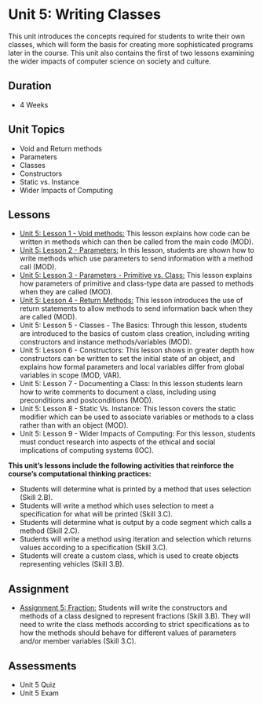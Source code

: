 # Unit 5: Writing Classes
This unit introduces the concepts required for students to write their own classes, which will form the basis for creating more sophisticated programs later in the course. This unit also contains the first of two lessons examining the wider impacts of computer science on society and culture.

## Duration
 * 4 Weeks
 
## Unit Topics
 * Void and Return methods
 * Parameters
 * Classes
 * Constructors
 * Static vs. Instance
 * Wider Impacts of Computing
## Lessons
 * [Unit 5: Lesson 1 - Void methods:](https://github.com/mapoztate/apcsa2020/tree/master/unit5/lesson1) This lesson explains how code can be written in methods which can then be called from the main code (MOD).
 * [Unit 5: Lesson 2 - Parameters:](https://github.com/mapoztate/apcsa2020/tree/master/unit5/lesson2) In this lesson, students are shown how to write methods which use parameters to send information with a method call (MOD).
 * [Unit 5: Lesson 3 - Parameters - Primitive vs. Class:](https://github.com/mapoztate/apcsa2020/tree/master/unit5/lesson3) This lesson explains how parameters of primitive and class-type data are passed to methods when they are called (MOD).
 * [Unit 5: Lesson 4 - Return Methods:](https://github.com/mapoztate/apcsa2020/tree/master/unit5/lesson4) This lesson introduces the use of return statements to allow methods to send information back when they are called (MOD).
 * Unit 5: Lesson 5 - Classes - The Basics: Through this lesson, students are introduced to the basics of custom class creation, including writing constructors and instance methods/variables (MOD).
 * Unit 5: Lesson 6 - Constructors: This lesson shows in greater depth how constructors can be written to set the initial state of an object, and explains how formal parameters and local variables differ from global variables in scope (MOD, VAR).
 * Unit 5: Lesson 7 - Documenting a Class: In this lesson students learn how to write comments to document a class, including using preconditions and postconditions (MOD).
 * Unit 5: Lesson 8 - Static Vs. Instance: This lesson covers the static modifier which can be used to associate variables or methods to a class rather than with an object (MOD).
 * Unit 5: Lesson 9 - Wider Impacts of Computing: For this lesson, students must conduct research into aspects of the ethical and social implications of computing systems (IOC).

**This unit’s lessons include the following activities that reinforce the course’s computational thinking practices:**
 * Students will determine what is printed by a method that uses selection (Skill 2.B).
 * Students will write a method which uses selection to meet a specification for what will be printed (Skill 3.C).
 * Students will determine what is output by a code segment which calls a method (Skill 2.C).
 * Students will write a method using iteration and selection which returns values according to a specification (Skill 3.C).
 * Students will create a custom class, which is used to create objects representing vehicles (Skill 3.B).
 
 ## Assignment
  * [Assignment 5: Fraction:](https://github.com/mapoztate/apcsa2020/blob/master/unit5/U5_Assignment.java) Students will write the constructors and methods of a class designed to represent fractions (Skill 3.B). They will need to write the class methods according to strict specifications as to how the methods should behave for different values of parameters and/or member variables (Skill 3.C).
  
 ## Assessments
  * Unit 5 Quiz
  * Unit 5 Exam
